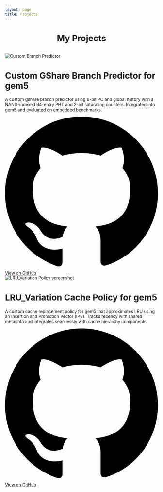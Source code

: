 ```yaml
---
layout: page
title: Projects
---
```


<div class="projects">
  <h1 style="text-align: center; margin-bottom: 2rem;">My Projects</h1>
  
  <div class="card">
    <div class="card-image">
      <img src="{{ '/assets/images/gshare.jpg' | relative_url }}" alt="Custom Branch Predictor">
    </div>
    <div class="card-content">
      <h1>Custom GShare Branch Predictor for gem5</h1>
      <p>
        A custom gshare branch predictor using 6-bit PC and global history with a NAND-indexed 64-entry PHT and 2-bit saturating counters. Integrated into gem5 and evaluated on embedded benchmarks.
      </p>
      <a href="https://github.com/Ameya674/gshare_branch_predictor" class="github-btn" target="_blank">
        <svg viewBox="0 0 24 24"><path d="M12 0C5.37 0 0 5.37 0 12c0 5.3 3.438 9.8 8.207 11.387.6.11.793-.26.793-.577v-2.165c-3.338.726-4.033-1.61-4.033-1.61-.546-1.386-1.333-1.754-1.333-1.754-1.089-.745.083-.73.083-.73 1.205.085 1.84 1.238 1.84 1.238 1.07 1.834 2.807 1.304 3.492.997.108-.775.42-1.304.763-1.604-2.665-.3-5.466-1.334-5.466-5.93 0-1.31.47-2.38 1.236-3.22-.124-.303-.536-1.52.117-3.176 0 0 1.008-.322 3.3 1.23a11.52 11.52 0 013.003-.404c1.02.005 2.045.137 3.003.404 2.29-1.552 3.297-1.23 3.297-1.23.655 1.657.243 2.873.12 3.176.77.84 1.235 1.91 1.235 3.22 0 4.61-2.805 5.628-5.475 5.922.43.372.823 1.1.823 2.222v3.293c0 .32.19.694.8.576C20.565 21.796 24 17.3 24 12c0-6.63-5.37-12-12-12z"/></svg>
        View on GitHub
      </a>
    </div>
  </div>

  

  <div class="card">
    <div class="card-image">
      <img src="{{ '/assets/images/lruipv.jpg' | relative_url }}" alt="LRU_Variation Policy screenshot">
    </div>
    <div class="card-content">
      <h1>LRU_Variation Cache Policy for gem5</h1>
      <p>
        A custom cache replacement policy for gem5 that approximates LRU using an Insertion and Promotion Vector (IPV). Tracks recency with shared metadata and integrates seamlessly with cache hierarchy components.
      </p>
      <a href="https://github.com/Ameya674/lru_ipv_policy" class="github-btn" target="_blank">
        <svg viewBox="0 0 24 24"><path d="M12 0C5.37 0 0 5.37 0 12c0 5.3 3.438 9.8 8.207 11.387.6.11.793-.26.793-.577v-2.165c-3.338.726-4.033-1.61-4.033-1.61-.546-1.386-1.333-1.754-1.333-1.754-1.089-.745.083-.73.083-.73 1.205.085 1.84 1.238 1.84 1.238 1.07 1.834 2.807 1.304 3.492.997.108-.775.42-1.304.763-1.604-2.665-.3-5.466-1.334-5.466-5.93 0-1.31.47-2.38 1.236-3.22-.124-.303-.536-1.52.117-3.176 0 0 1.008-.322 3.3 1.23a11.52 11.52 0 013.003-.404c1.02.005 2.045.137 3.003.404 2.29-1.552 3.297-1.23 3.297-1.23.655 1.657.243 2.873.12 3.176.77.84 1.235 1.91 1.235 3.22 0 4.61-2.805 5.628-5.475 5.922.43.372.823 1.1.823 2.222v3.293c0 .32.19.694.8.576C20.565 21.796 24 17.3 24 12c0-6.63-5.37-12-12-12z"/></svg>
        View on GitHub
      </a>
    </div>
  </div>


</div>